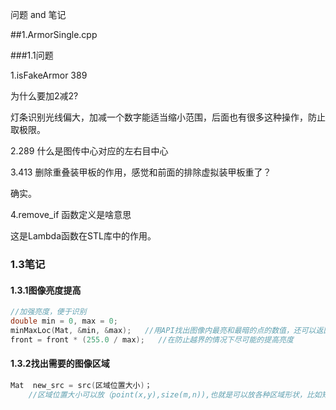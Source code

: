 问题  and   笔记

##1.ArmorSingle.cpp

###1.1问题

1.isFakeArmor   389

为什么要加2减2?

灯条识别光线偏大，加减一个数字能适当缩小范围，后面也有很多这种操作，防止取极限。

2.289 什么是图传中心对应的左右目中心

3.413   删除重叠装甲板的作用，感觉和前面的排除虚拟装甲板重了？

   确实。

4.remove_if 函数定义是啥意思

这是Lambda函数在STL库中的作用。

### 1.3笔记

#### 1.3.1图像亮度提高

```c++
//加强亮度，便于识别
double min = 0, max = 0;
minMaxLoc(Mat, &min, &max);   //用API找出图像内最亮和最暗的点的数值，还可以返回他们的位置
front = front * (255.0 / max);   //在防止越界的情况下尽可能的提高亮度
```

#### 1.3.2找出需要的图像区域

```c++
Mat  new_src = src(区域位置大小)；
    //区域位置大小可以放（point(x,y),size(m,n)),也就是可以放各种区域形状，比如矩形，椭圆这些。
```

​    
